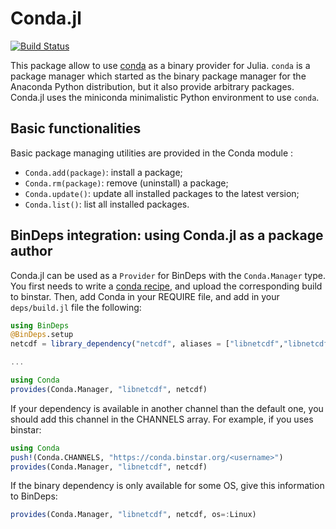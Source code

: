 # Conda.jl

[![Build Status](https://travis-ci.org/Luthaf/Conda.jl.svg)](https://travis-ci.org/Luthaf/Conda.jl)

This package allow to use [conda](http://conda.pydata.org/) as a binary provider for
Julia. `conda` is a package manager which started as the binary package manager for the
Anaconda Python distribution, but it also provide arbitrary packages. Conda.jl uses the
miniconda minimalistic Python environment to use `conda`.


## Basic functionalities

Basic package managing utilities are provided in the Conda module :
- `Conda.add(package)`: install a package;
- `Conda.rm(package)`: remove (uninstall) a package;
- `Conda.update()`: update all installed packages to the latest version;
- `Conda.list()`: list all installed packages.


## BinDeps integration: using Conda.jl as a package author

Conda.jl can be used as a `Provider` for BinDeps with the `Conda.Manager` type. You first
needs to write a [conda recipe](http://conda.pydata.org/docs/building/recipe.html), and
upload the corresponding build to binstar. Then, add Conda in your REQUIRE file, and add
in your `deps/build.jl` file the following:

```julia
using BinDeps
@BinDeps.setup
netcdf = library_dependency("netcdf", aliases = ["libnetcdf","libnetcdf4"])

...

using Conda
provides(Conda.Manager, "libnetcdf", netcdf)
```

If your dependency is available in another channel than the default one, you should add
this channel in the CHANNELS array. For example, if you uses binstar:
```julia
using Conda
push!(Conda.CHANNELS, "https://conda.binstar.org/<username>")
provides(Conda.Manager, "libnetcdf", netcdf)
```

If the binary dependency is only available for some OS, give this information to BinDeps:
```julia
provides(Conda.Manager, "libnetcdf", netcdf, os=:Linux)
```
